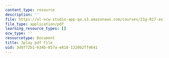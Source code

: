 ```yaml
---
content_type: resource
description: ''
file: https://ol-ocw-studio-app-qa.s3.amazonaws.com/courses/21g-027-asia-in-the-modern-world-images-representations-fall-2016/3d8f72b1634b857ae8181320b2ff4641_Fg6W-rcCTlc.pdf
file_type: application/pdf
learning_resource_types: []
ocw_type: ''
resourcetype: Document
title: 3play pdf file
uid: 3d8f72b1-634b-857a-e818-1320b2ff4641
---
```

